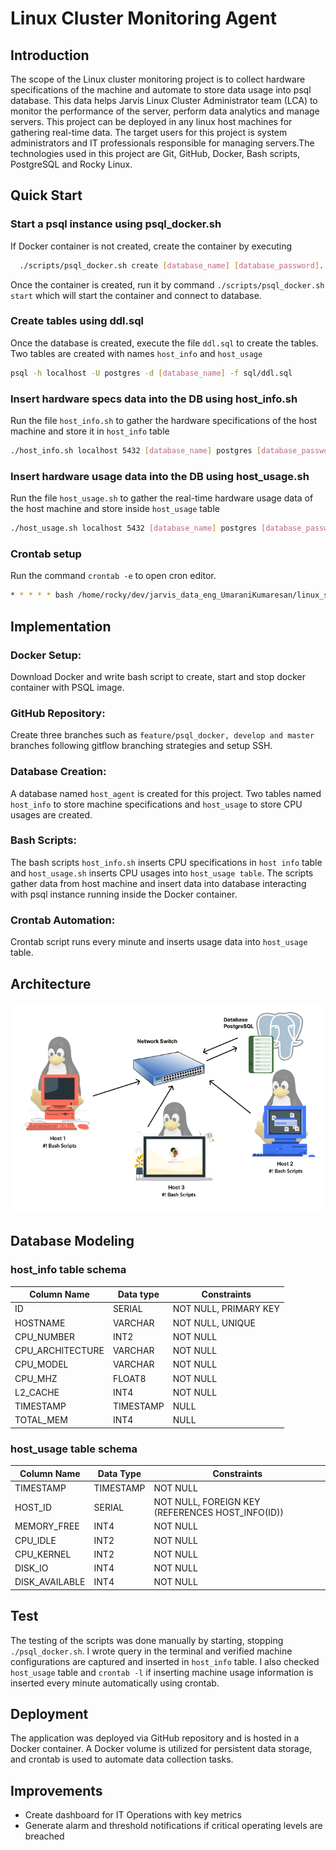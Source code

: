 # Linux Cluster Monitoring Agent

 ## Introduction

The scope of the Linux cluster monitoring project is to collect hardware specifications of the machine and automate to store data usage into psql database. This data helps Jarvis Linux Cluster Administrator team (LCA) to monitor the performance of the server, perform data analytics and manage servers. This project can be deployed in any linux host machines for gathering real-time data. The target users for this project is system administrators and IT professionals responsible for managing servers.The technologies used in this project are Git, GitHub, Docker, Bash scripts,  PostgreSQL and Rocky Linux.
 ## Quick Start
### Start a psql instance using psql_docker.sh
If Docker container is not created, create the container by executing
```bash
  ./scripts/psql_docker.sh create [database_name] [database_password]. 
   ```
Once the container is created, run it by command ```./scripts/psql_docker.sh start``` which will start the container and connect to database.

### Create tables using ddl.sql

Once the database is created, execute the file ```ddl.sql``` to create the tables. Two tables are created with names ```host_info``` and ```host_usage``` 
````bash
psql -h localhost -U postgres -d [database_name] -f sql/ddl.sql
````
### Insert hardware specs data into the DB using host_info.sh
Run the file ```host_info.sh``` to gather the hardware specifications of the host machine and store it in ```host_info``` table
````bash
./host_info.sh localhost 5432 [database_name] postgres [database_password]
````
### Insert hardware usage data into the DB using host_usage.sh
Run the file ```host_usage.sh``` to gather the real-time hardware usage data of the host machine and store inside ```host_usage``` table
````bash
./host_usage.sh localhost 5432 [database_name] postgres [database_password]
````
### Crontab setup
Run the command ```crontab -e``` to open cron editor.
````bash 
* * * * * bash /home/rocky/dev/jarvis_data_eng_UmaraniKumaresan/linux_sql/scripts/host_usage.sh localhost 5432 host_agentpostgres rocky1234 > /tmp/host_usage.log
````
## Implementation
### Docker Setup:
Download Docker and write bash script to create, start and stop docker container with PSQL image.
### GitHub Repository:
Create three branches such as ```feature/psql_docker, develop and master``` branches following gitflow branching strategies and setup SSH.
### Database Creation:
A database named ```host_agent``` is created for this project. Two tables named ```host_info``` to store machine specifications and ```host_usage``` to store CPU usages are created.
### Bash Scripts:
The bash scripts ```host_info.sh``` inserts CPU specifications in ```host info``` table and ```host_usage.sh``` inserts CPU usages into ```host_usage table```. The scripts gather data from host machine and insert data into database interacting with psql instance running inside the Docker container.
### Crontab Automation:
Crontab script runs every minute and inserts usage data into ```host_usage``` table.
## Architecture
![image](assets/linux_architecture.jpg)

## Database Modeling
### host_info table schema

| **Column Name**  | **Data type** | **Constraints**       |
|------------------|---------------|-----------------------|
| ID               | SERIAL        | NOT NULL, PRIMARY KEY |
| HOSTNAME         | VARCHAR       | NOT NULL, UNIQUE      |
| CPU_NUMBER       | INT2          | NOT NULL              |
| CPU_ARCHITECTURE | VARCHAR       | NOT NULL              |
| CPU_MODEL        | VARCHAR       | NOT NULL              |
| CPU_MHZ          | FLOAT8        | NOT NULL              |
| L2_CACHE         | INT4          | NOT NULL              |
| TIMESTAMP        | TIMESTAMP     | NULL                  |
| TOTAL_MEM        | INT4          | NULL                  |

### host_usage table schema

| **Column Name** | **Data Type** | **Constraints**                                  |
|-----------------|---------------|--------------------------------------------------|
| TIMESTAMP       | TIMESTAMP     | NOT NULL                                         |
| HOST_ID         | SERIAL        | NOT NULL, FOREIGN KEY (REFERENCES HOST_INFO(ID)) |
| MEMORY_FREE     | INT4          | NOT NULL                                         |
| CPU_IDLE        | INT2          | NOT NULL                                         |
| CPU_KERNEL      | INT2          | NOT NULL                                         |
| DISK_IO         | INT4          | NOT NULL                                         |
| DISK_AVAILABLE  | INT4          | NOT NULL                                         |


## Test
The testing of the scripts was done manually by starting, stopping ```./psql_docker.sh```. I wrote query in the terminal and verified machine configurations are captured and inserted in ```host_info``` table. I also checked ```host_usage``` table and ```crontab -l``` if inserting machine usage information is inserted every minute automatically using crontab.  

## Deployment
The application was deployed via GitHub repository and is hosted in a Docker container. A Docker volume is utilized for persistent data storage, and crontab is used to automate data collection tasks.
## Improvements
 - Create dashboard for IT Operations with key metrics
 - Generate alarm and threshold notifications if critical operating levels are breached




